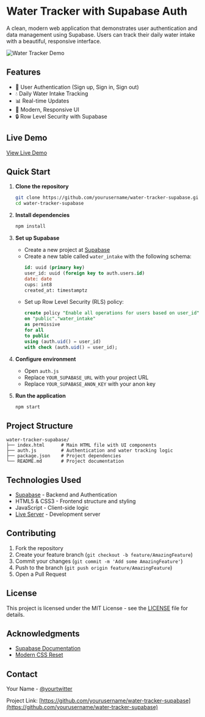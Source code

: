 # Water Tracker with Supabase Auth

A clean, modern web application that demonstrates user authentication and data management using Supabase. Users can track their daily water intake with a beautiful, responsive interface.

![Water Tracker Demo](screenshot.png)

## Features

- 🔐 User Authentication (Sign up, Sign in, Sign out)
- 💧 Daily Water Intake Tracking
- 📊 Real-time Updates
- 🎨 Modern, Responsive UI
- 🔒 Row Level Security with Supabase

## Live Demo

[View Live Demo](#) <!-- Add your deployed version link here -->

## Quick Start

1. **Clone the repository**
   ```bash
   git clone https://github.com/yourusername/water-tracker-supabase.git
   cd water-tracker-supabase
   ```

2. **Install dependencies**
   ```bash
   npm install
   ```

3. **Set up Supabase**
   - Create a new project at [Supabase](https://supabase.com)
   - Create a new table called `water_intake` with the following schema:
     ```sql
     id: uuid (primary key)
     user_id: uuid (foreign key to auth.users.id)
     date: date
     cups: int8
     created_at: timestamptz
     ```
   - Set up Row Level Security (RLS) policy:
     ```sql
     create policy "Enable all operations for users based on user_id"
     on "public"."water_intake"
     as permissive
     for all 
     to public
     using (auth.uid() = user_id)
     with check (auth.uid() = user_id);
     ```

4. **Configure environment**
   - Open `auth.js`
   - Replace `YOUR_SUPABASE_URL` with your project URL
   - Replace `YOUR_SUPABASE_ANON_KEY` with your anon key

5. **Run the application**
   ```bash
   npm start
   ```

## Project Structure

```
water-tracker-supabase/
├── index.html      # Main HTML file with UI components
├── auth.js         # Authentication and water tracking logic
├── package.json    # Project dependencies
└── README.md       # Project documentation
```

## Technologies Used

- [Supabase](https://supabase.com) - Backend and Authentication
- HTML5 & CSS3 - Frontend structure and styling
- JavaScript - Client-side logic
- [Live Server](https://www.npmjs.com/package/live-server) - Development server

## Contributing

1. Fork the repository
2. Create your feature branch (`git checkout -b feature/AmazingFeature`)
3. Commit your changes (`git commit -m 'Add some AmazingFeature'`)
4. Push to the branch (`git push origin feature/AmazingFeature`)
5. Open a Pull Request

## License

This project is licensed under the MIT License - see the [LICENSE](LICENSE) file for details.

## Acknowledgments

- [Supabase Documentation](https://supabase.com/docs)
- [Modern CSS Reset](https://piccalil.li/blog/a-modern-css-reset/)

## Contact

Your Name - [@yourtwitter](https://twitter.com/yourtwitter)

Project Link: [https://github.com/yourusername/water-tracker-supabase](https://github.com/yourusername/water-tracker-supabase)
